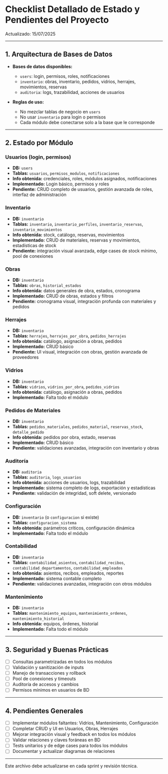 # Checklist Detallado de Estado y Pendientes del Proyecto

Actualizado: 15/07/2025

---

## 1. Arquitectura de Bases de Datos

- **Bases de datos disponibles:**
  - `users`: login, permisos, roles, notificaciones
  - `inventario`: obras, inventario, pedidos, vidrios, herrajes, movimientos, reservas
  - `auditoria`: logs, trazabilidad, acciones de usuarios

- **Reglas de uso:**
  - No mezclar tablas de negocio en `users`
  - No usar `inventario` para login o permisos
  - Cada módulo debe conectarse solo a la base que le corresponde

---

## 2. Estado por Módulo

### Usuarios (login, permisos)
- **DB:** `users`
- **Tablas:** `usuarios`, `permisos_modulos`, `notificaciones`
- **Info obtenida:** credenciales, roles, módulos asignados, notificaciones
- **Implementado:** Login básico, permisos y roles
- **Pendiente:** CRUD completo de usuarios, gestión avanzada de roles, interfaz de administración

### Inventario
- **DB:** `inventario`
- **Tablas:** `inventario`, `inventario_perfiles`, `inventario_reservas`, `inventario_movimientos`
- **Info obtenida:** stock, catálogo, reservas, movimientos
- **Implementado:** CRUD de materiales, reservas y movimientos, estadísticas de stock
- **Pendiente:** integración visual avanzada, edge cases de stock mínimo, pool de conexiones

### Obras
- **DB:** `inventario`
- **Tablas:** `obras`, `historial_estados`
- **Info obtenida:** datos generales de obra, estados, cronograma
- **Implementado:** CRUD de obras, estados y filtros
- **Pendiente:** cronograma visual, integración profunda con materiales y pedidos

### Herrajes
- **DB:** `inventario`
- **Tablas:** `herrajes`, `herrajes_por_obra`, `pedidos_herrajes`
- **Info obtenida:** catálogo, asignación a obras, pedidos
- **Implementado:** CRUD básico
- **Pendiente:** UI visual, integración con obras, gestión avanzada de proveedores

### Vidrios
- **DB:** `inventario`
- **Tablas:** `vidrios`, `vidrios_por_obra`, `pedidos_vidrios`
- **Info obtenida:** catálogo, asignación a obras, pedidos
- **Implementado:** Falta todo el módulo

### Pedidos de Materiales
- **DB:** `inventario`
- **Tablas:** `pedidos_materiales`, `pedidos_material`, `reservas_stock`, `detalle_pedido`
- **Info obtenida:** pedidos por obra, estado, reservas
- **Implementado:** CRUD básico
- **Pendiente:** validaciones avanzadas, integración con inventario y obras

### Auditoría
- **DB:** `auditoria`
- **Tablas:** `auditoria`, `logs_usuarios`
- **Info obtenida:** acciones de usuarios, logs, trazabilidad
- **Implementado:** sistema completo de logs, exportación y estadísticas
- **Pendiente:** validación de integridad, soft delete, versionado

### Configuración
- **DB:** `inventario` (o `configuracion` si existe)
- **Tablas:** `configuracion_sistema`
- **Info obtenida:** parámetros críticos, configuración dinámica
- **Implementado:** Falta todo el módulo

### Contabilidad
- **DB:** `inventario`
- **Tablas:** `contabilidad_asientos`, `contabilidad_recibos`, `contabilidad_departamentos`, `contabilidad_empleados`
- **Info obtenida:** asientos, recibos, empleados, reportes
- **Implementado:** sistema contable completo
- **Pendiente:** validaciones avanzadas, integración con otros módulos

### Mantenimiento
- **DB:** `inventario`
- **Tablas:** `mantenimiento_equipos`, `mantenimiento_ordenes`, `mantenimiento_historial`
- **Info obtenida:** equipos, órdenes, historial
- **Implementado:** Falta todo el módulo

---

## 3. Seguridad y Buenas Prácticas

- [ ] Consultas parametrizadas en todos los módulos
- [ ] Validación y sanitización de inputs
- [ ] Manejo de transacciones y rollback
- [ ] Pool de conexiones y timeouts
- [ ] Auditoría de accesos y cambios
- [ ] Permisos mínimos en usuarios de BD

---

## 4. Pendientes Generales

- [ ] Implementar módulos faltantes: Vidrios, Mantenimiento, Configuración
- [ ] Completar CRUD y UI en Usuarios, Obras, Herrajes
- [ ] Mejorar integración visual y feedback en todos los módulos
- [ ] Validar relaciones y claves foráneas en BD
- [ ] Tests unitarios y de edge cases para todos los módulos
- [ ] Documentar y actualizar diagramas de relaciones

---

Este archivo debe actualizarse en cada sprint y revisión técnica.